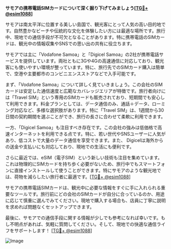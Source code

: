 **サモアの携帯電話SIMカードについて深く掘り下げてみましょう[[TG💪+ @esim1088](https://t.me/s/esim1088)]**

サモアは南太平洋に位置する美しい島国で、観光客にとって人気の高い目的地です。自然豊かなビーチや伝統的な文化を体験したい方には最適な場所です。旅行中、現地での通信手段が不可欠となることがあります。特に携帯電話のSIMカードは、観光中の情報収集やSNSでの思い出の共有に役立ちます。

サモアでは主に「Vodafone Samoa」と「Digicel Samoa」の2社が携帯電話サービスを提供しています。両社ともに3Gや4Gの高速通信に対応しており、観光客にも使いやすい環境が整っています。特に、旅行先でのSIMカード購入は簡単で、空港や主要都市のコンビニエンスストアなどで入手可能です。

まず、「Vodafone Samoa」について詳しく見ていきましょう。この会社のSIMカードは安定した通信速度と広範なカバレッジエリアが特徴です。旅行者向けには「Travel SIM」という専用のSIMカードも販売されており、短期間でも安心して利用できます。料金プランとしては、データ通信のみ、通話＋データ、ローミング対応など、多様な選択肢があります。特に「Travel SIM」は、1週間から30日間の契約期間を選ぶことができ、旅行の長さに合わせて柔軟に利用できます。

一方、「Digicel Samoa」も注目すべき存在です。この会社の強みは低価格で高速インターネットを利用できる点です。特に、若い世代やSNSユーザーに人気があり、低コストで大量のデータ通信を享受できます。また、 Digicelは海外からの送金や支払いにも対応しており、現地での生活にも便利です。

さらに最近では、eSIM（電子SIM）という新しい技術も注目を集めています。これは物理的にSIMカードを持ち歩く必要がないため、旅行中でもスマートフォンに直接インストールして使うことができます。特にサモアのような観光地では、荷物を減らしたい旅行者に最適です。[[TG💪+ @esim1088](https://t.me/s/esim1088)]

サモアの携帯電話SIMカードは、観光中に必要な情報をすぐに手に入れられる重要なツールです。旅行前にどの会社のSIMカードが自分に合っているのか、用途に応じて慎重に選んでみてください。現地で購入する場合も、店員に丁寧に説明を求めれば問題なくセットアップできます。

最後に、サモアでの通信手段に関する情報が少しでも参考になれば幸いです。もし不明点があれば、気軽に質問してください。そして、現地での快適な通信ライフをサポートします！ [[TG💪+ @esim1088](https://t.me/s/esim1088)]

![Image](https://i.postimg.cc/Y0z9fWf4/image.png)